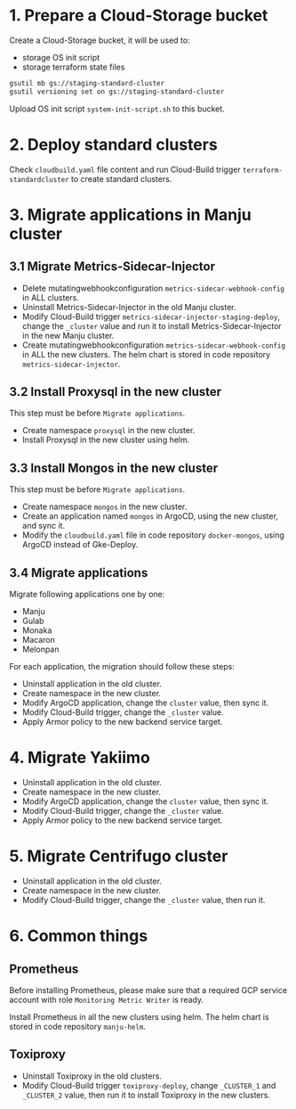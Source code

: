 # 1. Prepare a Cloud-Storage bucket

Create a Cloud-Storage bucket, it will be used to:
- storage OS init script
- storage terraform state files

```sh
gsutil mb gs://staging-standard-cluster
gsutil versioning set on gs://staging-standard-cluster
```

Upload OS init script `system-init-script.sh` to this bucket.

# 2. Deploy standard clusters

Check `cloudbuild.yaml` file content and run Cloud-Build trigger `terraform-standardcluster` to create standard clusters.

# 3. Migrate applications in Manju cluster

## 3.1 Migrate Metrics-Sidecar-Injector

- Delete mutatingwebhookconfiguration `metrics-sidecar-webhook-config` in ALL clusters.
- Uninstall Metrics-Sidecar-Injector in the old Manju cluster.
- Modify Cloud-Build trigger `metrics-sidecar-injector-staging-deploy`, change the `_cluster` value and run it to install Metrics-Sidecar-Injector in the new Manju cluster.
- Create mutatingwebhookconfiguration `metrics-sidecar-webhook-config` in ALL the new clusters. The helm chart is stored in code repository `metrics-sidecar-injector`.

## 3.2 Install Proxysql in the new cluster

This step must be before `Migrate applications`.

- Create namespace `proxysql` in the new cluster.
- Install Proxysql in the new cluster using helm.

## 3.3 Install Mongos in the new cluster

This step must be before `Migrate applications`.

- Create namespace `mongos` in the new cluster.
- Create an application named `mongos` in ArgoCD, using the new cluster, and sync it.
- Modify the `cloudbuild.yaml` file in code repository `docker-mongos`, using ArgoCD instead of Gke-Deploy.

## 3.4 Migrate applications

Migrate following applications one by one:
- Manju
- Gulab
- Monaka
- Macaron
- Melonpan

For each application, the migration should follow these steps:
- Uninstall application in the old cluster.
- Create namespace in the new cluster.
- Modify ArgoCD application, change the `cluster` value, then sync it.
- Modify Cloud-Build trigger, change the `_cluster` value.
- Apply Armor policy to the new backend service target.


# 4. Migrate Yakiimo

- Uninstall application in the old cluster.
- Create namespace in the new cluster.
- Modify ArgoCD application, change the `cluster` value, then sync it.
- Modify Cloud-Build trigger, change the `_cluster` value.
- Apply Armor policy to the new backend service target.

# 5. Migrate Centrifugo cluster

- Uninstall application in the old cluster.
- Create namespace in the new cluster.
- Modify Cloud-Build trigger, change the `_cluster` value, then run it.


# 6. Common things

## Prometheus

Before installing Prometheus, please make sure that a required GCP service account with role `Monitoring Metric Writer` is ready.

Install Prometheus in all the new clusters using helm. The helm chart is stored in code repository `manju-helm`.

## Toxiproxy

- Uninstall Toxiproxy in the old clusters.
- Modify Cloud-Build trigger `toxiproxy-deploy`, change `_CLUSTER_1` and `_CLUSTER_2` value, then run it to install Toxiproxy in the new clusters.
